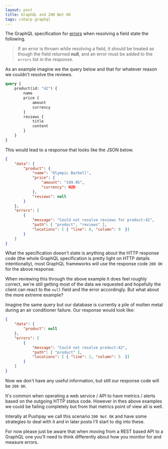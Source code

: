 ```yaml
---
layout: post
title: GraphQL and 200 Not OK
tags: csharp graphql
---
```


The GraphQL specification for [errors][errors] when resolving a field state the following.

> If an error is thrown while resolving a field, it should be treated as though the field returned **null**, and an error must be added to the `errors` list in the response.

As an example imagine we the query below and that for whatever reason we couldn't resolve the reviews.

``` graphql
query {
    product(id: "42") {
        name
        price {
            amount
            currency
        }
        reviews {
            title
            content
        }
    }
}
```

This would lead to a response that looks like the JSON below.
``` json
{
    "data": {
        "product": {
            "name": "Olympic Barbell",
            "price": {
                "amount": "199.95",
                "currency": NZD
            },
            "reviews": null
        }
    },
    "errors": [
        {
            "message": "Could not resolve reviews for product:42",
            "path": [ "product", "reviews" ],
            "locations": [ { "line": 8, "column": 9  }]
        }
    ]
}
```

What the specification doesn't state is anything about the HTTP response code (the whole GraphQL specification is pretty light on HTTP details intentionally), most GraphQL frameworks will use the response code `200 OK` for the above response. 

When reviewing this through the above example it does feel roughly correct, we're still getting most of the data we requested and hopefully the client can react to the `null` field and the error accordingly. But what about the more extreme example?

Imagine the same query but our database is currently a pile of molten metal during an air conditioner failure. Our response would look like:

``` json
{
    "data": {
        "product": null
    },
    "errors": [
        {
            "message": "Could not resolve product:42",
            "path": [ "product" ],
            "locations": [ { "line": 2, "column": 5  }]
        }
    ]
}
```
Now we don't have any useful information, but still our response code will be `200 OK`.

It's common when operating a web service / API to have metrics / alerts based on the outgoing HTTP status code.  However in thes above examples we could be failing completely but from that metrics point of view all is well.

Interally at Pushpay we call this scenario `200 Not OK` and have some strategies to deal with it and in later posts I'll start to dig into these.

For now please just be aware that when moving from a REST based API to a GraphQL one you'll need to think differently about how you monitor for and measure errors.

[errors]: http://spec.graphql.org/June2018/#sec-Errors-and-Non-Nullability